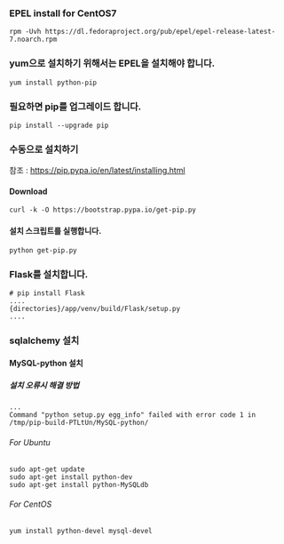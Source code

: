 ### EPEL install for CentOS7
```
rpm -Uvh https://dl.fedoraproject.org/pub/epel/epel-release-latest-7.noarch.rpm
```

### yum으로 설치하기 위해서는 EPEL을 설치해야 합니다.

```
yum install python-pip
```

### 필요하면 pip를 업그레이드 합니다.
```
pip install --upgrade pip
```


### 수동으로 설치하기
참조 : https://pip.pypa.io/en/latest/installing.html

#### Download
```
curl -k -O https://bootstrap.pypa.io/get-pip.py
```

#### 설치 스크립트를 실행합니다.
```
python get-pip.py
```

### Flask를 설치합니다.
```
# pip install Flask
....
{directories}/app/venv/build/Flask/setup.py
....
```


### sqlalchemy 설치
#### MySQL-python 설치
#####  설치 오류시 해결 방법
```
...
Command "python setup.py egg_info" failed with error code 1 in /tmp/pip-build-PTLtUn/MySQL-python/
```

###### For Ubuntu
```
sudo apt-get update
sudo apt-get install python-dev
sudo apt-get install python-MySQLdb
```

###### For CentOS
```
yum install python-devel mysql-devel
```
